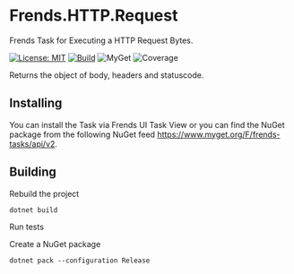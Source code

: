 # Frends.HTTP.Request
Frends Task for Executing a HTTP Request Bytes.

[![License: MIT](https://img.shields.io/badge/License-MIT-green.svg)](https://opensource.org/licenses/MIT) 
[![Build](https://github.com/FrendsPlatform/Frends.HTTP/actions/workflows/RequestBytes_build_and_test_on_main.yml/badge.svg)](https://github.com/FrendsPlatform/Frends.HTTP/actions)
![MyGet](https://img.shields.io/myget/frends-tasks/v/Frends.HTTP.RequestBytes)
![Coverage](https://app-github-custom-badges.azurewebsites.net/Badge?key=FrendsPlatform/Frends.HTTP/Frends.HTTP.RequestBytes|main)

Returns the object of body, headers and statuscode.

## Installing

You can install the Task via Frends UI Task View or you can find the NuGet package from the following NuGet feed
https://www.myget.org/F/frends-tasks/api/v2.

## Building

Rebuild the project

`dotnet build`

Run tests

Create a NuGet package

`dotnet pack --configuration Release`
